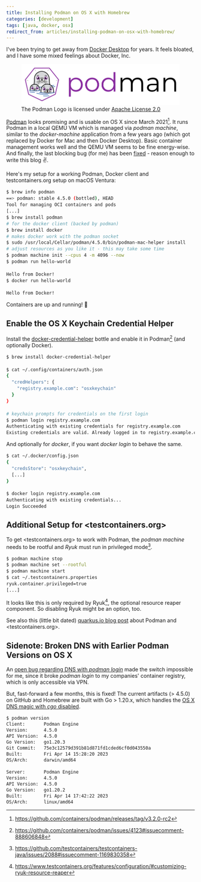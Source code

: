 ```yaml
---
title: Installing Podman on OS X with Homebrew
categories: [development]
tags: [java, docker, osx]
redirect_from: articles/installing-podman-on-osx-with-homebrew/
---
```


I've been trying to get away from [Docker Desktop](https://www.docker.com/products/docker-desktop/) for years.
It feels bloated, and I have some mixed feelings about Docker, Inc.

<figure>
  <img src="/static/installing-podman-on-osx-with-homebrew/podman-logo-orig.png" alt="Podman Logo"/>
  <figcaption>The Podman Logo is licensed under <a href="https://github.com/containers/podman.io/blob/main/License">Apache License 2.0</a></figcaption>
</figure>

[Podman](https://podman.io/) looks promising and is usable on OS X since March 2021[^1].
It runs Podman in a local QEMU VM which is managed via _podman machine_, similar to the _docker-machine_ application from a few years ago (which got replaced by Docker for Mac and then Docker Desktop).
Basic container management works well and the QEMU VM seems to be fine energy-wise.
And finally, the last blocking bug (for me) has been [fixed](#sidenote-broken-dns-with-earlier-podman-versions-on-os-x) - reason enough to write this blog ✌️.


Here's my setup for a working Podman, Docker client and testcontainers.org setup on macOS Ventura:

```sh
$ brew info podman
==> podman: stable 4.5.0 (bottled), HEAD
Tool for managing OCI containers and pods
[...]
$ brew install podman
# for the docker client (backed by podman)
$ brew install docker
# makes docker work with the podman socket
$ sudo /usr/local/Cellar/podman/4.5.0/bin/podman-mac-helper install
# adjust resources as you like it - this may take some time
$ podman machine init --cpus 4 -m 4096 --now
$ podman run hello-world

Hello from Docker!
$ docker run hello-world

Hello from Docker!
```

Containers are up and running! 🎉

## Enable the OS X Keychain Credential Helper

Install the [docker-credential-helper](https://github.com/docker/docker-credential-helpers) bottle and enable it in Podman[^3] (and optionally Docker).

```sh
$ brew install docker-credential-helper

$ cat ~/.config/containers/auth.json
{
  "credHelpers": {
    "registry.example.com": "osxkeychain"
  }
}

# keychain prompts for credentials on the first login
$ podman login registry.example.com
Authenticating with existing credentials for registry.example.com
Existing credentials are valid. Already logged in to registry.example.com
```

And optionally for _docker_, if you want _docker login_ to behave the same.

```sh
$ cat ~/.docker/config.json
{
  "credsStore": "osxkeychain",
  [...]
}

$ docker login registry.example.com
Authenticating with existing credentials...
Login Succeeded
```


## Additional Setup for <testcontainers.org>

To get <testcontainers.org> to work with Podman, the _podman machine_ needs to be rootful and _Ryuk_ must run in privileged mode[^2].

```sh
$ podman machine stop
$ podman machine set --rootful
$ podman machine start
$ cat ~/.testcontainers.properties
ryuk.container.privileged=true
[...]
```

It looks like this is only required by Ryuk[^4], the optional resource reaper component.
So disabling Ryuk might be an option, too.

See also this (little bit dated) [quarkus.io blog post](https://quarkus.io/blog/quarkus-devservices-testcontainers-podman/) about Podman and <testcontainers.org>.

## Sidenote: Broken DNS with Earlier Podman Versions on OS X

An [open bug regarding DNS with _podman login_](https://github.com/containers/podman/issues/16230) made the switch impossible for me, since it broke _podman login_ to my companies' container registry, which is only accessible via VPN.

But, fast-forward a few months, this is fixed!
The current artifacts (> 4.5.0) on GitHub and Homebrew are built with Go > 1.20.x, which handles the [OS X DNS magic with _cgo_ disabled](https://github.com/golang/go/issues/12524).

```text
$ podman version
Client:       Podman Engine
Version:      4.5.0
API Version:  4.5.0
Go Version:   go1.20.3
Git Commit:   75e3c12579d391b81d871fd1cded6cf0d043550a
Built:        Fri Apr 14 15:28:20 2023
OS/Arch:      darwin/amd64

Server:       Podman Engine
Version:      4.5.0
API Version:  4.5.0
Go Version:   go1.20.2
Built:        Fri Apr 14 17:42:22 2023
OS/Arch:      linux/amd64
```

[^1]: <https://github.com/containers/podman/releases/tag/v3.2.0-rc2>
[^2]: <https://github.com/testcontainers/testcontainers-java/issues/2088#issuecomment-1169830358>
[^3]: <https://github.com/containers/podman/issues/4123#issuecomment-888606848>
[^4]: <https://www.testcontainers.org/features/configuration/#customizing-ryuk-resource-reaper>
